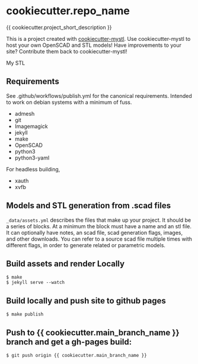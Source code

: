 # cookiecutter.repo_name

{{ cookiecutter.project_short_description }}

This is a project created with [cookiecutter-mystl](https://github.com/jepler/cookiecutter-mystl).
Use cookiecutter-mystl to host your own OpenSCAD and STL models!
Have improvements to your site?  Contribute them back to cookiecutter-mystl!

My STL

## Requirements

See .github/workflows/publish.yml for the canonical requirements.
Intended to work on debian systems with a minimum of fuss.

 * admesh
 * git
 * Imagemagick
 * jekyll
 * make
 * OpenSCAD
 * python3
 * python3-yaml

For headless building,
 * xauth
 * xvfb

## Models and STL generation from .scad files

`_data/assets.yml` describes the files that make up your project.
It should be a series of blocks.
At a minimum the block must have a name and an stl file.
It can optionally have notes, an scad file, scad generation flags, images, and other downloads.
You can refer to a source scad file multiple times with different flags,
in order to generate related or parametric models.

## Build assets and render Locally

    $ make
    $ jekyll serve --watch

## Build locally and push site to github pages

    $ make publish

## Push to {{ cookiecutter.main_branch_name }} branch and get a gh-pages build:

    $ git push origin {{ cookiecutter.main_branch_name }}
